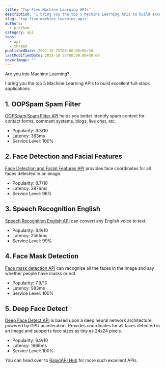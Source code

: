 ```yaml
---
title: "Top Five Machine Learning APIs"
description: "I bring you the top 5 Machine Learning APIs to build excellent full-stack applications."
slug: "top-five-machine-learning-apis"
authors:
  - pratham
category: api
tags:
  - api
  - thread
publishedDate: 2021-10-25T08:00:00+08:00
lastModifiedDate: 2021-10-25T08:00:00+08:00
coverImage: ""
---
```


<Lead>
  Are you into Machine Learning?

  I bring you the top 5 Machine Learning APIs to build excellent full-stack applications.
</Lead>

## 1. OOPSpam Spam Filter

[OOPSpam Spam Filter API](https://rapidapi.com/oopspam/api/oopspam-spam-filter/?utm_source=RapidAPI.com/guides&utm_medium=DevRel&utm_campaign=DevRel) helps you better identify spam content for contact forms, comment systems, blogs, live chat, etc.

- Popularity: 9.3/10
- Latency: 363ms
- Service Level: 100%

## 2. Face Detection and Facial Features

[Face Detection and Facial Features API](https://rapidapi.com/eyerecognize/api/face-detection-and-facial-features/?utm_source=RapidAPI.com/guides&utm_medium=DevRel&utm_campaign=DevRel) provides face coordinates for all faces detected in an image.

- Popularity: 8.7/10
- Latency: 3876ms
- Service Level: 96%

## 3. Speech Recognition English

[Speech Recognition English API](https://rapidapi.com/hivoicy-vxmKOG2vl/api/speech-recognition-english1/?utm_source=RapidAPI.com/guides&utm_medium=DevRel&utm_campaign=DevRel) can convert any English voice to text.

- Popularity: 8.9/10
- Latency: 2555ms
- Service Level: 99%

## 4. Face Mask Detection

[Face mask detection API](https://rapidapi.com/PresentID/api/face-mask-detection/?utm_source=RapidAPI.com/guides&utm_medium=DevRel&utm_campaign=DevRel) can recognize all the faces in the image and say whether people have masks or not.

- Popularity: 7.9/10
- Latency: 983ms
- Service Level: 100%

## 5. Deep Face Detect

[Deep Face Detect API](https://rapidapi.com/eyerecognize/api/deep-face-detect/?utm_source=RapidAPI.com/guides&utm_medium=DevRel&utm_campaign=DevRel) is based upon a deep neural network architecture powered by GPU acceleration. Provides coordinates for all faces detected in an image and supports face sizes as tiny as 24x24 pixels.

- Popularity: 6.9/10
- Latency: 1666ms
- Service Level: 100%

You can head over to [RapidAPI Hub](https://rapidapi.com/?utm_source=RapidAPI.com/guides&utm_medium=DevRel&utm_campaign=DevRel) for more such excellent APIs.
